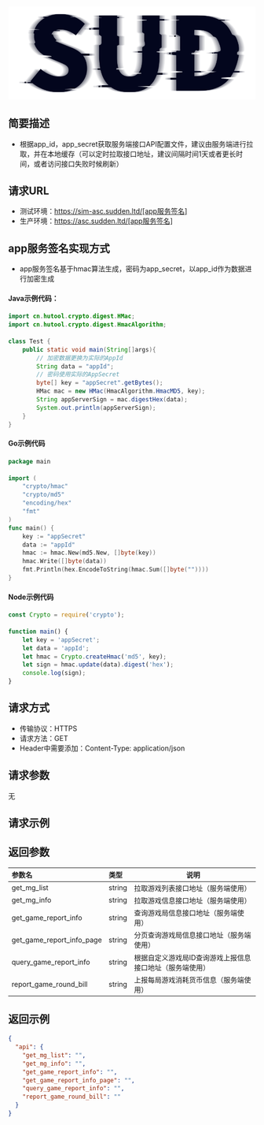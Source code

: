 #

![SUD](../../Resource/logo.png)

## 简要描述

- 根据app_id，app_secret获取服务端接口API配置文件，建议由服务端进行拉取，并在本地缓存（可以定时拉取接口地址，建议间隔时间1天或者更长时间，或者访问接口失败时候刷新）

## 请求URL

- 测试环境：https://sim-asc.sudden.ltd/[app服务签名]
- 生产环境：https://asc.sudden.ltd/[app服务签名]

## app服务签名实现方式
- app服务签名基于hmac算法生成，密码为app_secret，以app_id作为数据进行加密生成

#### Java示例代码：

```java
import cn.hutool.crypto.digest.HMac;
import cn.hutool.crypto.digest.HmacAlgorithm;

class Test {
    public static void main(String[]args){
        // 加密数据更换为实际的AppId
        String data = "appId";
        // 密码使用实际的AppSecret
        byte[] key = "appSecret".getBytes();
        HMac mac = new HMac(HmacAlgorithm.HmacMD5, key);
        String appServerSign = mac.digestHex(data);
        System.out.println(appServerSign);
    }
}
```

#### Go示例代码

```go
package main

import (
    "crypto/hmac"
    "crypto/md5"
    "encoding/hex"
    "fmt"
)
func main() {
    key := "appSecret"
    data := "appId"
    hmac := hmac.New(md5.New, []byte(key))
    hmac.Write([]byte(data))
    fmt.Println(hex.EncodeToString(hmac.Sum([]byte(""))))
}
```

#### Node示例代码

```js
const Crypto = require('crypto');

function main() {
    let key = 'appSecret';
    let data = 'appId';
    let hmac = Crypto.createHmac('md5', key);
    let sign = hmac.update(data).digest('hex');
    console.log(sign);
}
```

## 请求方式
- 传输协议：HTTPS
- 请求方法：GET
- Header中需要添加：Content-Type: application/json

## 请求参数
无

## 请求示例


## 返回参数

| 参数名                       | 类型     | 说明                            |
|:--------------------------|:-------|-------------------------------|
| get_mg_list               | string | 拉取游戏列表接口地址（服务端使用）             |
| get_mg_info               | string | 拉取游戏信息接口地址（服务端使用）             |
| get_game_report_info      | string | 查询游戏局信息接口地址（服务端使用）            |
| get_game_report_info_page | string | 分页查询游戏局信息接口地址（服务端使用）          |
| query_game_report_info    | string | 根据自定义游戏局ID查询游戏上报信息接口地址（服务端使用） |
| report_game_round_bill    | string | 上报每局游戏消耗货币信息（服务端使用）           |

## 返回示例

```json
{
  "api": {
    "get_mg_list": "",
    "get_mg_info": "",
    "get_game_report_info": "",
    "get_game_report_info_page": "",
    "query_game_report_info": "",
    "report_game_round_bill": ""
  }
}
```
